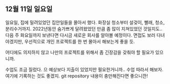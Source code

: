 ## 12월 11일 일요일

일요일, 집에 밀려있었던 집안일들을 몰아서 했다.
화장실 청소부터 설겆이, 빨래, 청소, 분리수거까지.
2022년동안 숨가쁘게 달려왔었던 만큼 좀 많이 지쳐있었던 것일지도..
다음 주 화요일까지 보낸다면 다시금 새로운 회사를 알아볼 예정이다. 면접도 보러 다녀야겠지만, 우선적으로 개인 프로젝트를 한 번 몰아서 해보는게 좋을 듯.

어디에도 의지하지 않고 나만의 프로젝트를 위해서 좀 긴장감을 갖춰야 할 필요가 있으니까.

수업도 조금 질렀다. 으 예상보다 지출이 있었지만 필요한거니까.. 수업 따라서 해보자. 여기에 기록하는 것도 좋겠지. 
git repository 내용이 충만해진다면 좋으니깐!